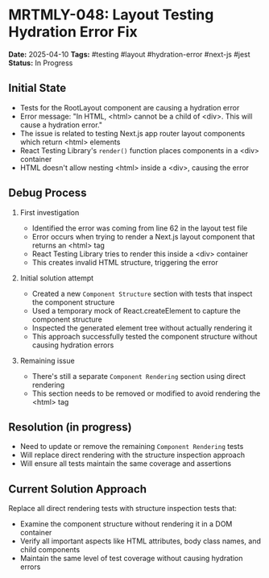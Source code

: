 # MRTMLY-048: Layout Testing Hydration Error Fix

**Date:** 2025-04-10
**Tags:** #testing #layout #hydration-error #next-js #jest
**Status:** In Progress

## Initial State
- Tests for the RootLayout component are causing a hydration error
- Error message: "In HTML, \<html\> cannot be a child of \<div\>. This will cause a hydration error."
- The issue is related to testing Next.js app router layout components which return \<html\> elements
- React Testing Library's `render()` function places components in a \<div\> container
- HTML doesn't allow nesting \<html\> inside a \<div\>, causing the error

## Debug Process
1. First investigation
   - Identified the error was coming from line 62 in the layout test file
   - Error occurs when trying to render a Next.js layout component that returns an \<html\> tag
   - React Testing Library tries to render this inside a \<div\> container
   - This creates invalid HTML structure, triggering the error

2. Initial solution attempt
   - Created a new `Component Structure` section with tests that inspect the component structure
   - Used a temporary mock of React.createElement to capture the component structure
   - Inspected the generated element tree without actually rendering it
   - This approach successfully tested the component structure without causing hydration errors

3. Remaining issue
   - There's still a separate `Component Rendering` section using direct rendering
   - This section needs to be removed or modified to avoid rendering the \<html\> tag

## Resolution (in progress)
- Need to update or remove the remaining `Component Rendering` tests
- Will replace direct rendering with the structure inspection approach
- Will ensure all tests maintain the same coverage and assertions

## Current Solution Approach
Replace all direct rendering tests with structure inspection tests that:
- Examine the component structure without rendering it in a DOM container
- Verify all important aspects like HTML attributes, body class names, and child components
- Maintain the same level of test coverage without causing hydration errors
